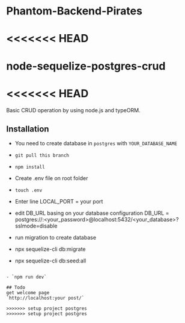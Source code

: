 # Phantom-Backend-Pirates
<<<<<<< HEAD
=======


# node-sequelize-postgres-crud

<<<<<<< HEAD
=======
Basic CRUD operation by using node.js and typeORM.

## Installation

- You need to create database in `postgres` with `YOUR_DATABASE_NAME`
- `git pull this branch`
- `npm install`

- Create .env file on root folder
- `touch .env`

- Enter line
LOCAL_PORT = your port 
- edit DB_URL basing on your database configuration
DB_URL = postgres://<username>:<your_password>@localhost:5432/<your_database>?sslmode=disable

- run migration to create database

- npx sequelize-cli  db:migrate
- npx sequelize-cli db:seed:all
```

- `npm run dev`

## Todo
get welcome page
`http://localhost:your post/`

>>>>>>> setup project postgres
>>>>>>> setup project postgres
